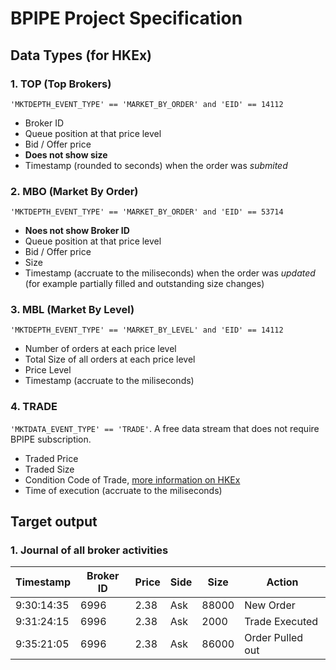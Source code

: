 # BPIPE Project Specification

## Data Types (for HKEx)

### 1. TOP (Top Brokers)

`'MKTDEPTH_EVENT_TYPE' == 'MARKET_BY_ORDER' and 'EID' == 14112`

* Broker ID
* Queue position at that price level
* Bid / Offer price
* **Does not show size**
* Timestamp (rounded to seconds) when the order was *submited*

### 2. MBO (Market By Order)

`'MKTDEPTH_EVENT_TYPE' == 'MARKET_BY_ORDER' and 'EID' == 53714`

* **Noes not show Broker ID**
* Queue position at that price level
* Bid / Offer price
* Size
* Timestamp (accruate to the miliseconds) when the order was *updated* (for example partially filled and outstanding size changes)

### 3. MBL (Market By Level)

`'MKTDEPTH_EVENT_TYPE' == 'MARKET_BY_LEVEL' and 'EID' == 14112`

* Number of orders at each price level
* Total Size of all orders at each price level
* Price Level
* Timestamp (accruate to the miliseconds)

### 4. TRADE

`'MKTDATA_EVENT_TYPE' == 'TRADE'`. A free data stream that does not require BPIPE subscription.

* Traded Price
* Traded Size
* Condition Code of Trade, [more information on HKEx](https://www.hkex.com.hk/Services/Trading/Securities/Overview/Trading-Mechanism?sc_lang=en)
* Time of execution (accruate to the miliseconds)

## Target output

### 1. Journal of all broker activities
| Timestamp  | Broker ID | Price | Side | Size  | Action           |
| ---------- | --------- | ----- | ---- | ----- | ---------------- |
| 9:30:14:35 | 6996      | 2.38  | Ask  | 88000 | New Order        |
| 9:31:24:15 | 6996      | 2.38  | Ask  | 2000  | Trade Executed   |
| 9:35:21:05 | 6996      | 2.38  | Ask  | 86000 | Order Pulled out |